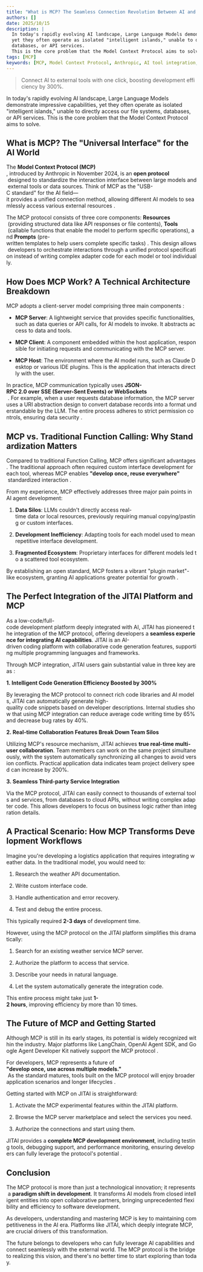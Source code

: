 ```yaml
---
title: "What is MCP? The Seamless Connection Revolution Between AI and Development Tools"
authors: []
date: 2025/10/15
description: |
  In today's rapidly evolving AI landscape, Large Language Models demonstrate impressive capabilities,
  yet they often operate as isolated "intelligent islands," unable to directly access our file systems,
  databases, or API services.
  This is the core problem that the Model Context Protocol aims to solve.
tags: [MCP]
keywords: [MCP, Model Context Protocol, Anthropic, AI tool integration, JitAi, LLM, Large Language Models, JSON-RPC, Function Calling, AI Agent, MCP Server, MCP Client, development efficiency, standardized protocol]
---
```


> Connect AI to external tools with one click, boosting development efficiency by 300%.

In today's rapidly evolving AI landscape, Large Language Models demonstrate impressive capabilities, yet they often operate as isolated "intelligent islands," unable to directly access our file systems, databases, or API services. This is the core problem that the Model Context Protocol aims to solve.
<!--truncate-->
## What is MCP? The "Universal Interface" for the AI World

The **Model Context Protocol (MCP)​**, introduced by Anthropic in November 2024, is an ​**open protocol**​ designed to standardize the interaction interface between large models and external tools or data sources. Think of MCP as the "USB-C standard" for the AI field—it provides a unified connection method, allowing different AI models to seamlessly access various external resources .

The MCP protocol consists of three core components: **Resources**​ (providing structured data like API responses or file contents), ​**Tools**​ (callable functions that enable the model to perform specific operations), and ​**Prompts**​ (pre-written templates to help users complete specific tasks) . This design allows developers to orchestrate interactions through a unified protocol specification instead of writing complex adapter code for each model or tool individually.

## How Does MCP Work? A Technical Architecture Breakdown

MCP adopts a client-server model comprising three main components :

*   **MCP Server**: A lightweight service that provides specific functionalities, such as data queries or API calls, for AI models to invoke. It abstracts access to data and tools.
    
*   **MCP Client**: A component embedded within the host application, responsible for initiating requests and communicating with the MCP server.
    
*   **MCP Host**: The environment where the AI model runs, such as Claude Desktop or various IDE plugins. This is the application that interacts directly with the user.
    

In practice, MCP communication typically uses **JSON-RPC 2.0 over SSE (Server-Sent Events) or WebSockets**​ . For example, when a user requests database information, the MCP server uses a URI abstraction design to convert database records into a format understandable by the LLM. The entire process adheres to strict permission controls, ensuring data security .

## MCP vs. Traditional Function Calling: Why Standardization Matters

Compared to traditional Function Calling, MCP offers significant advantages. The traditional approach often required custom interface development for each tool, whereas MCP enables **​"develop once, reuse everywhere"​**​ standardized interaction .

From my experience, MCP effectively addresses three major pain points in AI agent development:

1.  **Data Silos**: LLMs couldn't directly access real-time data or local resources, previously requiring manual copying/pasting or custom interfaces.
    
2.  **Development Inefficiency**: Adapting tools for each model used to mean repetitive interface development.
    
3.  **Fragmented Ecosystem**: Proprietary interfaces for different models led to a scattered tool ecosystem.
    

By establishing an open standard, MCP fosters a vibrant "plugin market"-like ecosystem, granting AI applications greater potential for growth .

## The Perfect Integration of the JITAI Platform and MCP

As a low-code/full-code development platform deeply integrated with AI, JITAI has pioneered the integration of the MCP protocol, offering developers a **seamless experience for integrating AI capabilities**. JITAI is an AI-driven coding platform with collaborative code generation features, supporting multiple programming languages and frameworks.

Through MCP integration, JITAI users gain substantial value in three key areas :

**1. Intelligent Code Generation Efficiency Boosted by 300%**​

By leveraging the MCP protocol to connect rich code libraries and AI models, JITAI can automatically generate high-quality code snippets based on developer descriptions. Internal studies show that using MCP integration can reduce average code writing time by 65% and decrease bug rates by 40%.

**2. Real-time Collaboration Features Break Down Team Silos**​

Utilizing MCP's resource mechanism, JITAI achieves **true real-time multi-user collaboration**. Team members can work on the same project simultaneously, with the system automatically synchronizing all changes to avoid version conflicts. Practical application data indicates team project delivery speed can increase by 200%.

**3. Seamless Third-party Service Integration**​

Via the MCP protocol, JITAI can easily connect to thousands of external tools and services, from databases to cloud APIs, without writing complex adapter code. This allows developers to focus on business logic rather than integration details.

## A Practical Scenario: How MCP Transforms Development Workflows

Imagine you're developing a logistics application that requires integrating weather data. In the traditional model, you would need to:

1.  Research the weather API documentation.
    
2.  Write custom interface code.
    
3.  Handle authentication and error recovery.
    
4.  Test and debug the entire process.
    

This typically required **2-3 days**​ of development time.

However, using the MCP protocol on the JITAI platform simplifies this dramatically:

1.  Search for an existing weather service MCP server.
    
2.  Authorize the platform to access that service.
    
3.  Describe your needs in natural language.
    
4.  Let the system automatically generate the integration code.
    

This entire process might take just **1-2 hours**, improving efficiency by more than 10 times.

## The Future of MCP and Getting Started

Although MCP is still in its early stages, its potential is widely recognized within the industry. Major platforms like LangChain, OpenAI Agent SDK, and Google Agent Developer Kit natively support the MCP protocol .

For developers, MCP represents a future of **​"develop once, use across multiple models."​**​ As the standard matures, tools built on the MCP protocol will enjoy broader application scenarios and longer lifecycles .

Getting started with MCP on JITAI is straightforward:

1.  Activate the MCP experimental features within the JITAI platform.
    
2.  Browse the MCP server marketplace and select the services you need.
    
3.  Authorize the connections and start using them.
    

JITAI provides a **complete MCP development environment**, including testing tools, debugging support, and performance monitoring, ensuring developers can fully leverage the protocol's potential .

## Conclusion

The MCP protocol is more than just a technological innovation; it represents a **paradigm shift in development**. It transforms AI models from closed intelligent entities into open collaborative partners, bringing unprecedented flexibility and efficiency to software development.

As developers, understanding and mastering MCP is key to maintaining competitiveness in the AI era. Platforms like JITAI, which deeply integrate MCP, are crucial drivers of this transformation.

The future belongs to developers who can fully leverage AI capabilities and connect seamlessly with the external world. The MCP protocol is the bridge to realizing this vision, and there's no better time to start exploring than today.
